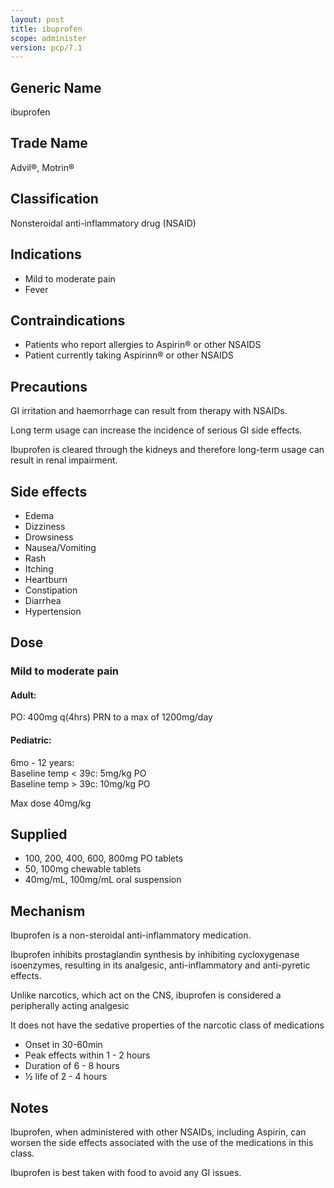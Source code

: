 ```yaml
---
layout: post
title: ibuprofen
scope: administer
version: pcp/7.1
---
```


## Generic Name

ibuprofen

## Trade Name

Advil®, Motrin®

## Classification

Nonsteroidal anti-inflammatory drug (NSAID)

## Indications

- Mild to moderate pain
- Fever

## Contraindications

- Patients who report allergies to Aspirin® or other NSAIDS
- Patient currently taking Aspirinn® or other NSAIDS

## Precautions

GI irritation and haemorrhage can result from therapy with NSAIDs.

Long term usage can increase the incidence of serious GI side effects.

Ibuprofen is cleared through the kidneys and therefore long-term usage can result in renal impairment.

## Side effects

- Edema
- Dizziness
- Drowsiness
- Nausea/Vomiting
- Rash
- Itching
- Heartburn
- Constipation
- Diarrhea
- Hypertension

## Dose

### Mild to moderate pain

#### Adult:
PO: 400mg q(4hrs) PRN to a max of 1200mg/day

#### Pediatric:
6mo - 12 years:   
Baseline temp < 39c: 5mg/kg PO  
Baseline temp > 39c: 10mg/kg PO

Max dose 40mg/kg

## Supplied

- 100, 200, 400, 600, 800mg PO tablets
- 50, 100mg chewable tablets
- 40mg/mL, 100mg/mL oral suspension

## Mechanism

Ibuprofen is a non-steroidal anti-inflammatory medication.

Ibuprofen inhibits prostaglandin synthesis by inhibiting cycloxygenase isoenzymes, resulting in its analgesic, anti-inflammatory and anti-pyretic effects.

Unlike narcotics, which act on the CNS, ibuprofen is considered a peripherally acting analgesic

It does not have the sedative properties of the narcotic class of medications

- Onset in 30-60min
- Peak effects within 1 - 2 hours
- Duration of 6 - 8 hours
- ½ life of 2 - 4 hours

## Notes

Ibuprofen, when administered with other NSAIDs, including Aspirin, can worsen the side effects associated with the use of the medications in this class.

Ibuprofen is best taken with food to avoid any GI issues.
